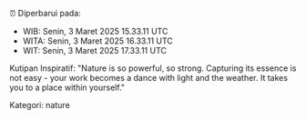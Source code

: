 ⏰ Diperbarui pada:
- WIB: Senin, 3 Maret 2025 15.33.11 UTC
- WITA: Senin, 3 Maret 2025 16.33.11 UTC
- WIT: Senin, 3 Maret 2025 17.33.11 UTC

Kutipan Inspiratif:
"Nature is so powerful, so strong. Capturing its essence is not easy - your work becomes a dance with light and the weather. It takes you to a place within yourself."


Kategori: nature

